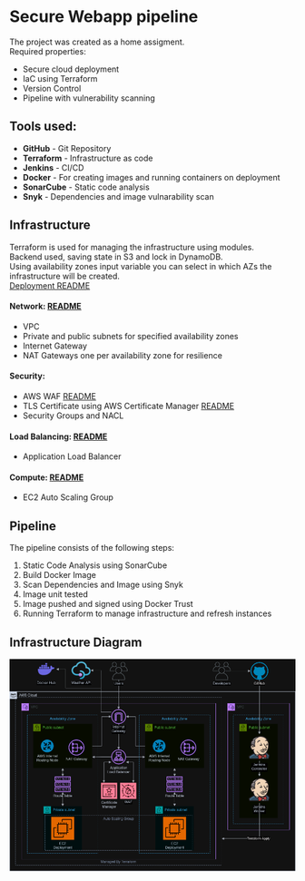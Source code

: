 # Secure Webapp pipeline
The project was created as a home assigment.  
Required properties:
* Secure cloud deployment
* IaC using Terraform
* Version Control
* Pipeline with vulnerability scanning

## Tools used:
* **GitHub** - Git Repository
* **Terraform** - Infrastructure as code
* **Jenkins** - CI/CD
* **Docker** - For creating images and running containers on deployment
* **SonarCube** - Static code analysis
* **Snyk** - Dependencies and image vulnarability scan

## Infrastructure
Terraform is used for managing the infrastructure using modules.  
Backend used, saving state in S3 and lock in DynamoDB.  
Using availability zones input variable you can select in which AZs the infrastructure will be created.  
[Deployment README](terraform/deployment/README.md)
#### Network: [README](terraform/modules/network/README.md)
* VPC
* Private and public subnets for specified availability zones
* Internet Gateway
* NAT Gateways one per availability zone for resilience
#### Security:
* AWS WAF [README](terraform/modules/waf/README.md)
* TLS Certificate using AWS Certificate Manager [README](terraform/modules/acm-certificate/README.md)
* Security Groups and NACL
#### Load Balancing: [README](terraform/modules/alb/README.md)
* Application Load Balancer 
#### Compute: [README](terraform/modules/compute/README.md)
* EC2 Auto Scaling Group

## Pipeline
The pipeline consists of the following steps:
1. Static Code Analysis using SonarCube
2. Build Docker Image
3. Scan Dependencies and Image using Snyk
4. Image unit tested
5. Image pushed and signed using Docker Trust
6. Running Terraform to manage infrastructure and refresh instances

## Infrastructure Diagram
![Project Diagram](docs/project-diagram.png)